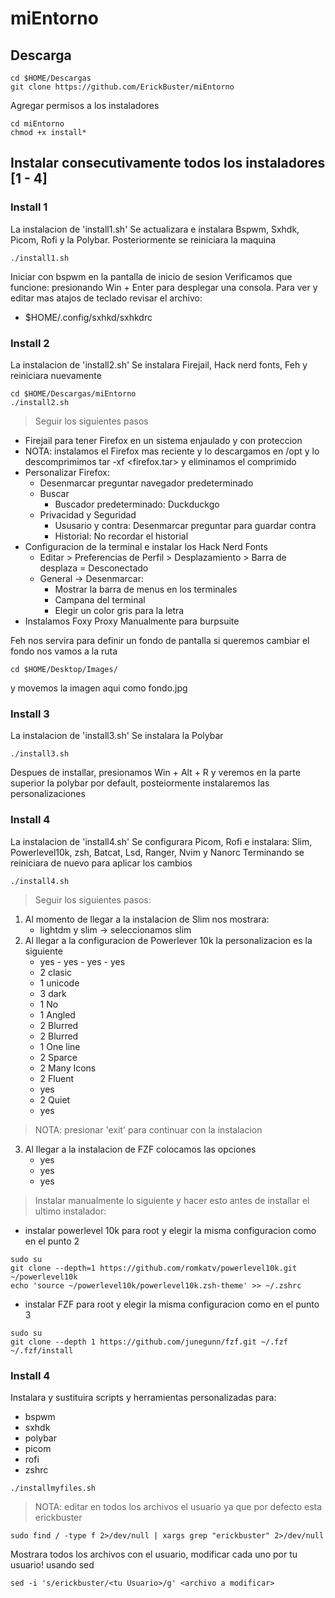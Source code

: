 # miEntorno
## Descarga
```
cd $HOME/Descargas
git clone https://github.com/ErickBuster/miEntorno
```
Agregar permisos a los instaladores
```
cd miEntorno
chmod +x install*
```
## Instalar consecutivamente todos los instaladores [1 - 4]
### Install 1
La instalacion de 'install1.sh'
Se actualizara e instalara Bspwm, Sxhdk, Picom, Rofi y la Polybar. Posteriormente se reiniciara la maquina
```
./install1.sh
```
Iniciar con bspwm en la pantalla de inicio de sesion
Verificamos que funcione: presionando Win + Enter para desplegar una consola.
Para ver y editar mas atajos de teclado revisar el archivo:
- $HOME/.config/sxhkd/sxhkdrc

### Install 2
La instalacion de 'install2.sh'
Se instalara Firejail, Hack nerd fonts, Feh y reiniciara nuevamente
```
cd $HOME/Descargas/miEntorno
./install2.sh
```
> Seguir los siguientes pasos
- Firejail para tener Firefox en un sistema enjaulado y con proteccion
- NOTA: instalamos el Firefox mas reciente y lo descargamos en /opt y lo descomprimimos tar -xf <firefox.tar> y eliminamos el comprimido
- Personalizar Firefox:
  - Desenmarcar preguntar navegador predeterminado
  - Buscar
    - Buscador predeterminado: Duckduckgo
  - Privacidad y Seguridad
    - Ususario y contra: Desenmarcar preguntar para guardar contra
    - Historial: No recordar el historial
- Configuracion de la terminal e instalar los Hack Nerd Fonts
  - Editar > Preferencias de Perfil > Desplazamiento > Barra de desplaza = Desconectado
  - General -> Desenmarcar:
    - Mostrar la barra de menus en los terminales
    - Campana del terminal
    - Elegir un color gris para la letra
- Instalamos Foxy Proxy Manualmente para burpsuite

Feh nos servira para definir un fondo de pantalla
si queremos cambiar el fondo nos vamos a la ruta
```
cd $HOME/Desktop/Images/
```
y movemos la imagen aqui como fondo.jpg

### Install 3
La instalacion de 'install3.sh'
Se instalara la Polybar 
```
./install3.sh
```
Despues de installar, presionamos Win + Alt + R
y veremos en la parte superior la polybar por default, posteiormente instalaremos las personalizaciones

### Install 4
La instalacion de 'install4.sh'
Se configurara Picom, Rofi e instalara: Slim, Powerlevel10k, zsh, Batcat, Lsd, Ranger, Nvim y Nanorc
Terminando se reiniciara de nuevo para aplicar los cambios
```
./install4.sh
```
> Seguir los siguientes pasos:
1. Al momento de llegar a la instalacion de Slim nos mostrara:
   - lightdm y slim -> seleccionamos slim
2. Al llegar a la configuracion de Powerlever 10k la personalizacion es la siguiente
   - yes - yes - yes - yes
   - 2 clasic
   - 1 unicode
   - 3 dark
   - 1 No
   - 1 Angled
   - 2 Blurred
   - 2 Blurred
   - 1 One line
   - 2 Sparce
   - 2 Many Icons
   - 2 Fluent
   - yes
   - 2 Quiet
   - yes
> NOTA: presionar 'exit' para continuar con la instalacion
3. Al llegar a la instalacion de FZF colocamos las opciones
   - yes
   - yes
   - yes

> Instalar manualmente lo siguiente y hacer esto antes de installar el ultimo instalador:
  - instalar powerlevel 10k para root y elegir la misma configuracion como en el punto 2
```
sudo su
git clone --depth=1 https://github.com/romkatv/powerlevel10k.git ~/powerlevel10k
echo 'source ~/powerlevel10k/powerlevel10k.zsh-theme' >> ~/.zshrc
```
  - instalar FZF para root y elegir la misma configuracion como en el punto 3
```
sudo su
git clone --depth 1 https://github.com/junegunn/fzf.git ~/.fzf
~/.fzf/install
```
### Install 4
Instalara y sustituira scripts y herramientas personalizadas para:
- bspwm
- sxhdk
- polybar
- picom
- rofi
- zshrc
```
./installmyfiles.sh
```
>NOTA: editar en todos los archivos el usuario ya que por defecto esta erickbuster
```
sudo find / -type f 2>/dev/null | xargs grep "erickbuster" 2>/dev/null
```
Mostrara todos los archivos con el usuario, modificar cada uno por tu usuario! usando sed 
```
sed -i 's/erickbuster/<tu Usuario>/g' <archivo a modificar>
```

